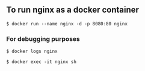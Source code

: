 ## To run nginx as a docker container

```
$ docker run --name nginx -d -p 8080:80 nginx
```

### For debugging purposes

```
$ docker logs nginx

$ docker exec -it nginx sh
```
